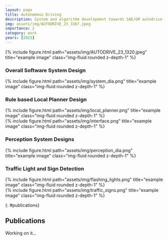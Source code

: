 ```yaml
---
layout: page
title: Autonomous Driving
description: System and algorithm development towards SAE/GM autodrive challenge.
img: assets/img/AUTODRIVE_23_3367.jpeg
importance: 2
category: work
years: [2023]
---
```



<div class="row">
    <div class="col-sm mt-3 mt-md-0">
        {% include figure.html path="assets/img/AUTODRIVE_23_1320.jpeg" title="example image" class="img-fluid rounded z-depth-1" %}
    </div>
</div>

### Overall Software System Design


<div class="row">
    <div class="col-sm mt-3 mt-md-0">
        {% include figure.html path="assets/img/system_dia.png" title="example image" class="img-fluid rounded z-depth-1" %}
    </div>
</div>


### Rule based Local Planner Design
<div class="row">
    <div class="col-sm mt-3 mt-md-0">
        {% include figure.html path="assets/img/local_planner.png" title="example image" class="img-fluid rounded z-depth-1" %}
    </div>
</div>

<div class="row">
    <div class="col-sm mt-3 mt-md-0">
        {% include figure.html path="assets/img/interface.png" title="example image" class="img-fluid rounded z-depth-1" %}
    </div>
</div>

### Perception System Designs
<div class="row">
    <div class="col-sm mt-3 mt-md-0">
        {% include figure.html path="assets/img/perception_dia.png" title="example image" class="img-fluid rounded z-depth-1" %}
    </div>
</div>

### Traffic Light and Sign Detection
<div class="row">
    <div class="col-sm mt-3 mt-md-0">
        {% include figure.html path="assets/img/flashing_lights.png" title="example image" class="img-fluid rounded z-depth-1" %}
    </div>
</div>
<div class="row">
    <div class="col-sm mt-3 mt-md-0">
        {% include figure.html path="assets/img/traffic_signs.png" title="example image" class="img-fluid rounded z-depth-1" %}
    </div>
</div>

{: #publications}
## __Publications__
Working on it...

